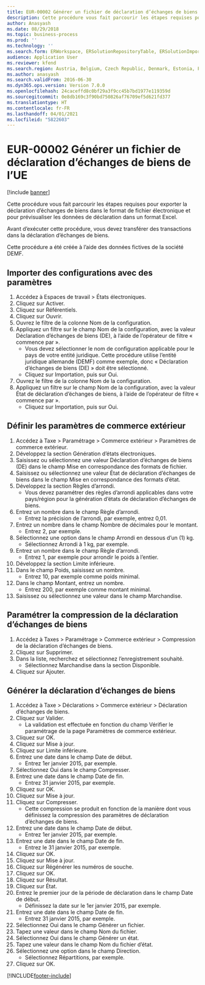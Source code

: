 ```yaml
---
title: EUR-00002 Générer un fichier de déclaration d’échanges de biens de l’UE
description: Cette procédure vous fait parcourir les étapes requises pour exporter la déclaration d’échanges de biens dans le format de fichier électronique et pour prévisualiser les données de déclaration dans un format Excel.
author: Anasyash
ms.date: 08/29/2018
ms.topic: business-process
ms.prod: ''
ms.technology: ''
ms.search.form: ERWorkspace, ERSolutionRepositoryTable, ERSolutionImport, IntrastatParameters, IntrastatCommodityLookup, IntrastatCompressParameters, Intrastat, SysQueryForm
audience: Application User
ms.reviewer: kfend
ms.search.region: Austria, Belgium, Czech Republic, Denmark, Estonia, Finland, France, Germany, Hungary, Ireland, Italy, Latvia, Lithuania, Netherlands, Poland, Spain, Sweden, United Kingdom
ms.author: anasyash
ms.search.validFrom: 2016-06-30
ms.dyn365.ops.version: Version 7.0.0
ms.openlocfilehash: 24caceffd8c0bf29a3f9cc45b7bd1977e119359d
ms.sourcegitcommit: 0e8db169c3f90bd750826af76709ef5d621fd377
ms.translationtype: HT
ms.contentlocale: fr-FR
ms.lasthandoff: 04/01/2021
ms.locfileid: "5822603"
---
```

# <a name="eur-00002-generate-an-eu-intrastat-declaration"></a>EUR-00002 Générer un fichier de déclaration d’échanges de biens de l’UE

[!include [banner](../../includes/banner.md)]

Cette procédure vous fait parcourir les étapes requises pour exporter la déclaration d’échanges de biens dans le format de fichier électronique et pour prévisualiser les données de déclaration dans un format Excel. 

Avant d’exécuter cette procédure, vous devez transférer des transactions dans la déclaration d’échanges de biens. 

Cette procédure a été créée à l’aide des données fictives de la société DEMF.


## <a name="import-configurations-with-settings"></a>Importer des configurations avec des paramètres
1. Accédez à Espaces de travail > États électroniques.
2. Cliquez sur Activer.
3. Cliquez sur Référentiels.
4. Cliquez sur Ouvrir.
5. Ouvrez le filtre de la colonne Nom de la configuration.
6. Appliquez un filtre sur le champ Nom de la configuration, avec la valeur Déclaration d’échanges de biens (DE), à l’aide de l’opérateur de filtre « commence par ».
    * Vous devez sélectionner le nom de configuration applicable pour le pays de votre entité juridique. Cette procédure utilise l’entité juridique allemande (DEMF) comme exemple, donc « Déclaration d’échanges de biens (DE) » doit être sélectionné.  
    * Cliquez sur Importation, puis sur Oui.  
7. Ouvrez le filtre de la colonne Nom de la configuration.
8. Appliquez un filtre sur le champ Nom de la configuration, avec la valeur État de déclaration d’échanges de biens, à l’aide de l’opérateur de filtre « commence par ».
    * Cliquez sur Importation, puis sur Oui.  

## <a name="set-up-foreign-trade-parameters"></a>Définir les paramètres de commerce extérieur
1. Accédez à Taxe > Paramétrage > Commerce extérieur > Paramètres de commerce extérieur.
2. Développez la section Génération d’états électroniques.
3. Saisissez ou sélectionnez une valeur Déclaration d’échanges de biens (DE) dans le champ Mise en correspondance des formats de fichier.
4. Saisissez ou sélectionnez une valeur État de déclaration d’échanges de biens dans le champ Mise en correspondance des formats d’état.
5. Développez la section Règles d’arrondi.
    * Vous devez paramétrer des règles d’arrondi applicables dans votre pays/région pour la génération d’états de déclaration d’échanges de biens.  
6. Entrez un nombre dans le champ Règle d’arrondi.
    * Entrez la précision de l’arrondi, par exemple, entrez 0,01.  
7. Entrez un nombre dans le champ Nombre de décimales pour le montant.
    * Entrez 2, par exemple.  
8. Sélectionnez une option dans le champ Arrondi en dessous d’un (1) kg.
    * Sélectionnez Arrondi à 1 kg, par exemple.  
9. Entrez un nombre dans le champ Règle d’arrondi.
    * Entrez 1, par exemple pour arrondir le poids à l’entier.  
10. Développez la section Limite inférieure.
11. Dans le champ Poids, saisissez un nombre.
    * Entrez 10, par exemple comme poids minimal.  
12. Dans le champ Montant, entrez un nombre.
    * Entrez 200, par exemple comme montant minimal.  
13. Saisissez ou sélectionnez une valeur dans le champ Marchandise.

## <a name="set-up-compression-of-intrastat"></a>Paramétrer la compression de la déclaration d’échanges de biens
1. Accédez à Taxes > Paramétrage > Commerce extérieur > Compression de la déclaration d’échanges de biens.
2. Cliquez sur Supprimer.
3. Dans la liste, recherchez et sélectionnez l’enregistrement souhaité.
    * Sélectionnez Marchandise dans la section Disponible.  
4. Cliquez sur Ajouter.

## <a name="generate-intrastat-declaration"></a>Générer la déclaration d’échanges de biens
1. Accédez à Taxe > Déclarations > Commerce extérieur > Déclaration d’échanges de biens.
2. Cliquez sur Valider.
    * La validation est effectuée en fonction du champ Vérifier le paramétrage de la page Paramètres de commerce extérieur.  
3. Cliquez sur OK.
4. Cliquez sur Mise à jour.
5. Cliquez sur Limite inférieure.
6. Entrez une date dans le champ Date de début.
    * Entrez 1er janvier 2015, par exemple.  
7. Sélectionnez Oui dans le champ Compresser.
8. Entrez une date dans le champ Date de fin.
    * Entrez 31 janvier 2015, par exemple.  
9. Cliquez sur OK.
10. Cliquez sur Mise à jour.
11. Cliquez sur Compresser.
    * Cette compression se produit en fonction de la manière dont vous définissez la compression des paramètres de déclaration d’échanges de biens.  
12. Entrez une date dans le champ Date de début.
    * Entrez 1er janvier 2015, par exemple.  
13. Entrez une date dans le champ Date de fin.
    * Entrez le 31 janvier 2015, par exemple.  
14. Cliquez sur OK.
15. Cliquez sur Mise à jour.
16. Cliquez sur Régénérer les numéros de souche.
17. Cliquez sur OK.
18. Cliquez sur Résultat.
19. Cliquez sur État.
20. Entrez le premier jour de la période de déclaration dans le champ Date de début.
    * Définissez la date sur le 1er janvier 2015, par exemple.  
21. Entrez une date dans le champ Date de fin.
    * Entrez 31 janvier 2015, par exemple.  
22. Sélectionnez Oui dans le champ Générer un fichier.
23. Tapez une valeur dans le champ Nom du fichier.
24. Sélectionnez Oui dans le champ Générer un état.
25. Tapez une valeur dans le champ Nom du fichier d’état.
26. Sélectionnez une option dans le champ Direction.
    * Sélectionnez Répartitions, par exemple.  
27. Cliquez sur OK.



[!INCLUDE[footer-include](../../../includes/footer-banner.md)]